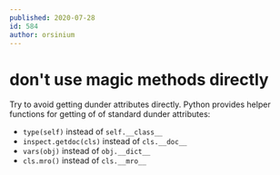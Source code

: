 ```yaml
---
published: 2020-07-28
id: 584
author: orsinium
---
```


# don't use magic methods directly

Try to avoid getting dunder attributes directly. Python provides helper functions for getting of of standard dunder attributes:

- `type(self)` instead of `self.__class__`
- `inspect.getdoc(cls)` instead of `cls.__doc__`
- `vars(obj)` instead of `obj.__dict__`
- `cls.mro()` instead of `cls.__mro__`
